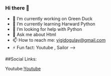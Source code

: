 ### Hi there 👋



- 🔭 I’m currently working on Green Duck
- 🌱 I’m currently learning Harward Python
- 🤔 I’m looking for help with Python
- 💬 Ask me about Html
- 📫 How to reach me: yigidogulay@gmail.com
- ⚡ Fun fact: Youtube , Sailor
-->

##Social Links:

Youtube:[Youtube]







[Youtube]:https://www.youtube.com/channel/UCPd65ISIH6dSb-k6Xg8LHMQ
